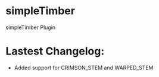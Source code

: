 # simpleTimber
simpleTimber Plugin
# Lastest Changelog:
- Added support for CRIMSON_STEM and WARPED_STEM
